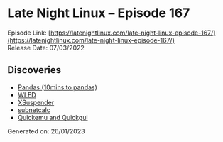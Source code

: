 # Late Night Linux – Episode 167
Episode Link: [https://latenightlinux.com/late-night-linux-episode-167/](https://latenightlinux.com/late-night-linux-episode-167/)  
Release Date: 07/03/2022
## Discoveries
* [Pandas (10mins to pandas)](https://pandas.pydata.org/)
* [WLED](https://kno.wled.ge/)
* [XSuspender](https://kernc.github.io/xsuspender)
* [subnetcalc](https://www.uni-due.de/~be0001/subnetcalc/)
* [Quickemu and Quickgui](https://github.com/quickemu-project/quickemu)

Generated on: 26/01/2023